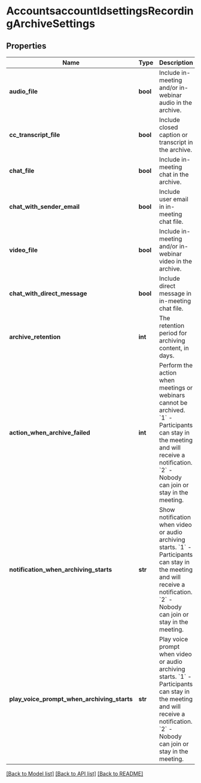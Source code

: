 # AccountsaccountIdsettingsRecordingArchiveSettings

## Properties
Name | Type | Description | Notes
------------ | ------------- | ------------- | -------------
**audio_file** | **bool** | Include in-meeting and/or in-webinar audio in the archive. | [optional] 
**cc_transcript_file** | **bool** | Include closed caption or transcript in the archive. | [optional] 
**chat_file** | **bool** | Include in-meeting chat in the archive. | [optional] 
**chat_with_sender_email** | **bool** | Include user email in in-meeting chat file. | [optional] 
**video_file** | **bool** | Include in-meeting and/or in-webinar video in the archive. | [optional] 
**chat_with_direct_message** | **bool** | Include direct message in in-meeting chat file. | [optional] 
**archive_retention** | **int** | The retention period for archiving content, in days. | [optional] 
**action_when_archive_failed** | **int** | Perform the action when meetings or webinars cannot be archived.    &#x60;1&#x60; - Participants can stay in the meeting and will receive a notification.    &#x60;2&#x60; - Nobody can join or stay in the meeting. | [optional] 
**notification_when_archiving_starts** | **str** | Show notification when video or audio archiving starts.    &#x60;1&#x60; - Participants can stay in the meeting and will receive a notification.    &#x60;2&#x60; - Nobody can join or stay in the meeting. | [optional] 
**play_voice_prompt_when_archiving_starts** | **str** | Play voice prompt when video or audio archiving starts.    &#x60;1&#x60; - Participants can stay in the meeting and will receive a notification.    &#x60;2&#x60; - Nobody can join or stay in the meeting. | [optional] 

[[Back to Model list]](../README.md#documentation-for-models) [[Back to API list]](../README.md#documentation-for-api-endpoints) [[Back to README]](../README.md)


